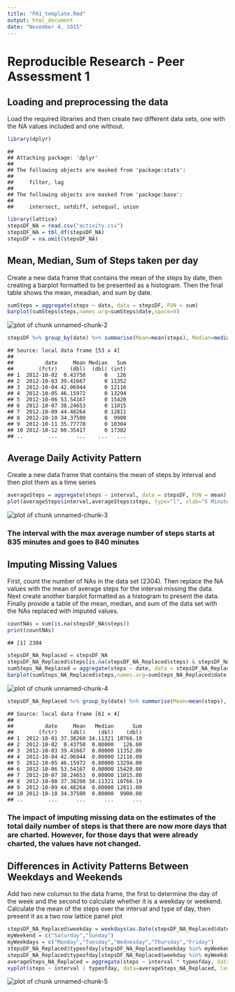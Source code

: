 ```yaml
---
title: "PA1_template.Rmd"
output: html_document
date: "November 4, 2015"
---
```


# Reproducible Research - Peer Assessment 1

## Loading and preprocessing the data

Load the required libraries and then create two different data sets, one with the NA values included and one without. 

```r
library(dplyr)
```

```
## 
## Attaching package: 'dplyr'
## 
## The following objects are masked from 'package:stats':
## 
##     filter, lag
## 
## The following objects are masked from 'package:base':
## 
##     intersect, setdiff, setequal, union
```

```r
library(lattice)
stepsDF_NA = read.csv("activity.csv")
stepsDF_NA = tbl_df(stepsDF_NA)
stepsDF = na.omit(stepsDF_NA)
```

## Mean, Median, Sum of Steps taken per day

Create a new data frame that contains the mean of the steps by date, then creating a barplot formatted to be presented as a histogram. Then the final table shows the mean, meadian, and sum by date.

```r
sumSteps = aggregate(steps ~ date, data = stepsDF, FUN = sum)
barplot(sumSteps$steps,names.arg=sumSteps$date,space=0)
```

![plot of chunk unnamed-chunk-2](figure/unnamed-chunk-2-1.png) 

```r
stepsDF %>% group_by(date) %>% summarise(Mean=mean(steps), Median=median(steps), Sum=sum(steps))
```

```
## Source: local data frame [53 x 4]
## 
##          date     Mean Median   Sum
##        (fctr)    (dbl)  (dbl) (int)
## 1  2012-10-02  0.43750      0   126
## 2  2012-10-03 39.41667      0 11352
## 3  2012-10-04 42.06944      0 12116
## 4  2012-10-05 46.15972      0 13294
## 5  2012-10-06 53.54167      0 15420
## 6  2012-10-07 38.24653      0 11015
## 7  2012-10-09 44.48264      0 12811
## 8  2012-10-10 34.37500      0  9900
## 9  2012-10-11 35.77778      0 10304
## 10 2012-10-12 60.35417      0 17382
## ..        ...      ...    ...   ...
```

## Average Daily Activity Pattern

Create a new data frame that contains the mean of steps by interval and then plot them as a time series

```r
averageSteps = aggregate(steps ~ interval, data = stepsDF, FUN = mean)
plot(averageSteps$interval,averageSteps$steps, type="l", xlab="5 Minute Intervals", ylab="Number of Steps", main="Average Daily Activiy")
```

![plot of chunk unnamed-chunk-3](figure/unnamed-chunk-3-1.png) 

### The interval with the max average number of steps starts at 835 minutes and goes to 840 minutes

## Imputing Missing Values

First, count the number of NAs in the data set (2304). Then replace the NA values with the mean of average steps for the interval missing the data. Next create another barplot formatted as a histogram to present the data. Finally provide a table of the mean, median, and sum of the data set with the NAs replaced with imputed values.

```r
countNAs = sum(is.na(stepsDF_NA$steps))
print(countNAs)
```

```
## [1] 2304
```

```r
stepsDF_NA_Replaced = stepsDF_NA
stepsDF_NA_Replaced$steps[is.na(stepsDF_NA_Replaced$steps) & stepsDF_NA_Replaced$interval == averageSteps$interval] = averageSteps$steps
sumSteps_NA_Replaced = aggregate(steps ~ date, data = stepsDF_NA_Replaced, FUN = sum)
barplot(sumSteps_NA_Replaced$steps,names.arg=sumSteps_NA_Replaced$date,space=0)
```

![plot of chunk unnamed-chunk-4](figure/unnamed-chunk-4-1.png) 

```r
stepsDF_NA_Replaced %>% group_by(date) %>% summarise(Mean=mean(steps), Median=median(steps), Sum=sum(steps))
```

```
## Source: local data frame [61 x 4]
## 
##          date     Mean   Median      Sum
##        (fctr)    (dbl)    (dbl)    (dbl)
## 1  2012-10-01 37.38260 34.11321 10766.19
## 2  2012-10-02  0.43750  0.00000   126.00
## 3  2012-10-03 39.41667  0.00000 11352.00
## 4  2012-10-04 42.06944  0.00000 12116.00
## 5  2012-10-05 46.15972  0.00000 13294.00
## 6  2012-10-06 53.54167  0.00000 15420.00
## 7  2012-10-07 38.24653  0.00000 11015.00
## 8  2012-10-08 37.38260 34.11321 10766.19
## 9  2012-10-09 44.48264  0.00000 12811.00
## 10 2012-10-10 34.37500  0.00000  9900.00
## ..        ...      ...      ...      ...
```
### The impact of imputing missing data on the estimates of the total daily number of steps is that there are now more days that are charted. However, for those days that were already charted, the values have not changed.

## Differences in Activity Patterns Between Weekdays and Weekends

Add two new columsn to the data frame, the first to determine the day of the week and the second to calculate whether it is a weekday or weekend. Calculate the mean of the steps over the interval and type of day, then present it as a two row lattice panel plot

```r
stepsDF_NA_Replaced$weekday = weekdays(as.Date(stepsDF_NA_Replaced$date))
myWeekend = c("Saturday","Sunday")
myWeekdays = c("Monday","Tuesday","Wednesday","Thursday","Friday")
stepsDF_NA_Replaced$typeofday[stepsDF_NA_Replaced$weekday %in% myWeekend] = "weekend"
stepsDF_NA_Replaced$typeofday[stepsDF_NA_Replaced$weekday %in% myWeekdays] = "weekday"
averageSteps_NA_Replaced = aggregate(steps ~ interval * typeofday, data = stepsDF_NA_Replaced, FUN = mean)
xyplot(steps ~ interval | typeofday, data=averageSteps_NA_Replaced, layout=c(1,2),type="l")
```

![plot of chunk unnamed-chunk-5](figure/unnamed-chunk-5-1.png) 
